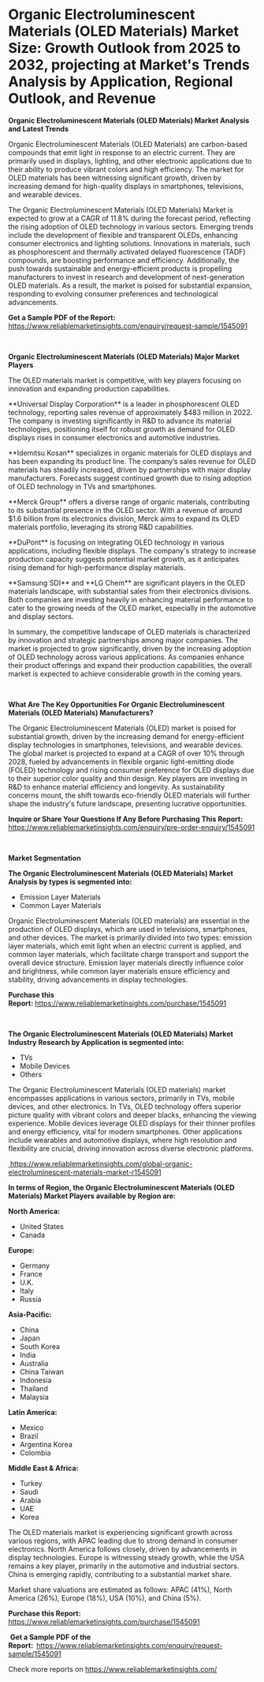 <p><h1>Organic Electroluminescent Materials (OLED Materials) Market Size: Growth Outlook from 2025 to 2032, projecting at Market's Trends Analysis by Application, Regional Outlook, and Revenue</h1></p><p><strong>Organic Electroluminescent Materials (OLED Materials) Market Analysis and Latest Trends</strong></p>
<p><p>Organic Electroluminescent Materials (OLED Materials) are carbon-based compounds that emit light in response to an electric current. They are primarily used in displays, lighting, and other electronic applications due to their ability to produce vibrant colors and high efficiency. The market for OLED materials has been witnessing significant growth, driven by increasing demand for high-quality displays in smartphones, televisions, and wearable devices.</p><p>The Organic Electroluminescent Materials (OLED Materials) Market is expected to grow at a CAGR of 11.8% during the forecast period, reflecting the rising adoption of OLED technology in various sectors. Emerging trends include the development of flexible and transparent OLEDs, enhancing consumer electronics and lighting solutions. Innovations in materials, such as phosphorescent and thermally activated delayed fluorescence (TADF) compounds, are boosting performance and efficiency. Additionally, the push towards sustainable and energy-efficient products is propelling manufacturers to invest in research and development of next-generation OLED materials. As a result, the market is poised for substantial expansion, responding to evolving consumer preferences and technological advancements.</p></p>
<p><strong>Get a Sample PDF of the Report:&nbsp;</strong> <a href="https://www.reliablemarketinsights.com/enquiry/request-sample/1545091?utm_campaign=3033&utm_medium=2&utm_source=Github&utm_content=ia&utm_term=06042025&utm_id=organic-electroluminescent-materials-oled-materials">https://www.reliablemarketinsights.com/enquiry/request-sample/1545091</a></p>
<p>&nbsp;</p>
<p><strong>Organic Electroluminescent Materials (OLED Materials) Major Market Players</strong></p>
<p><p>The OLED materials market is competitive, with key players focusing on innovation and expanding production capabilities. </p><p>**Universal Display Corporation** is a leader in phosphorescent OLED technology, reporting sales revenue of approximately $483 million in 2022. The company is investing significantly in R&D to advance its material technologies, positioning itself for robust growth as demand for OLED displays rises in consumer electronics and automotive industries.</p><p>**Idemitsu Kosan** specializes in organic materials for OLED displays and has been expanding its product line. The company’s sales revenue for OLED materials has steadily increased, driven by partnerships with major display manufacturers. Forecasts suggest continued growth due to rising adoption of OLED technology in TVs and smartphones.</p><p>**Merck Group** offers a diverse range of organic materials, contributing to its substantial presence in the OLED sector. With a revenue of around $1.6 billion from its electronics division, Merck aims to expand its OLED materials portfolio, leveraging its strong R&D capabilities.</p><p>**DuPont** is focusing on integrating OLED technology in various applications, including flexible displays. The company's strategy to increase production capacity suggests potential market growth, as it anticipates rising demand for high-performance display materials.</p><p>**Samsung SDI** and **LG Chem** are significant players in the OLED materials landscape, with substantial sales from their electronics divisions. Both companies are investing heavily in enhancing material performance to cater to the growing needs of the OLED market, especially in the automotive and display sectors.</p><p>In summary, the competitive landscape of OLED materials is characterized by innovation and strategic partnerships among major companies. The market is projected to grow significantly, driven by the increasing adoption of OLED technology across various applications. As companies enhance their product offerings and expand their production capabilities, the overall market is expected to achieve considerable growth in the coming years.</p></p>
<p>&nbsp;</p>
<p><strong>What Are The Key Opportunities For Organic Electroluminescent Materials (OLED Materials) Manufacturers?</strong></p>
<p><p>The Organic Electroluminescent Materials (OLED) market is poised for substantial growth, driven by the increasing demand for energy-efficient display technologies in smartphones, televisions, and wearable devices. The global market is projected to expand at a CAGR of over 10% through 2028, fueled by advancements in flexible organic light-emitting diode (FOLED) technology and rising consumer preference for OLED displays due to their superior color quality and thin design. Key players are investing in R&D to enhance material efficiency and longevity. As sustainability concerns mount, the shift towards eco-friendly OLED materials will further shape the industry's future landscape, presenting lucrative opportunities.</p></p>
<p><strong>Inquire or Share Your Questions If Any Before Purchasing This Report:</strong> <a href="https://www.reliablemarketinsights.com/enquiry/pre-order-enquiry/1545091?utm_campaign=3033&utm_medium=2&utm_source=Github&utm_content=ia&utm_term=06042025&utm_id=organic-electroluminescent-materials-oled-materials">https://www.reliablemarketinsights.com/enquiry/pre-order-enquiry/1545091</a></p>
<p>&nbsp;</p>
<p><strong>Market Segmentation</strong></p>
<p><strong>The Organic Electroluminescent Materials (OLED Materials) Market Analysis by types is segmented into:</strong></p>
<p><ul><li>Emission Layer Materials</li><li>Common Layer Materials</li></ul></p>
<p><p>Organic Electroluminescent Materials (OLED materials) are essential in the production of OLED displays, which are used in televisions, smartphones, and other devices. The market is primarily divided into two types: emission layer materials, which emit light when an electric current is applied, and common layer materials, which facilitate charge transport and support the overall device structure. Emission layer materials directly influence color and brightness, while common layer materials ensure efficiency and stability, driving advancements in display technologies.</p></p>
<p><strong>Purchase this Report:&nbsp;</strong><a href="https://www.reliablemarketinsights.com/purchase/1545091?utm_campaign=3033&utm_medium=2&utm_source=Github&utm_content=ia&utm_term=06042025&utm_id=organic-electroluminescent-materials-oled-materials">https://www.reliablemarketinsights.com/purchase/1545091</a></p>
<p>&nbsp;</p>
<p><strong>The Organic Electroluminescent Materials (OLED Materials) Market Industry Research by Application is segmented into:</strong></p>
<p><ul><li>TVs</li><li>Mobile Devices</li><li>Others</li></ul></p>
<p><p>The Organic Electroluminescent Materials (OLED materials) market encompasses applications in various sectors, primarily in TVs, mobile devices, and other electronics. In TVs, OLED technology offers superior picture quality with vibrant colors and deeper blacks, enhancing the viewing experience. Mobile devices leverage OLED displays for their thinner profiles and energy efficiency, vital for modern smartphones. Other applications include wearables and automotive displays, where high resolution and flexibility are crucial, driving innovation across diverse electronic platforms.</p></p>
<p><a href="https://www.reliablemarketinsights.com/global-organic-electroluminescent-materials-market-r1545091?utm_campaign=3033&utm_medium=2&utm_source=Github&utm_content=ia&utm_term=06042025&utm_id=organic-electroluminescent-materials-oled-materials">&nbsp;https://www.reliablemarketinsights.com/global-organic-electroluminescent-materials-market-r1545091</a></p>
<p><strong>In terms of Region, the Organic Electroluminescent Materials (OLED Materials) Market Players available by Region are:</strong></p>
<p>
    <p> <strong> North America: </strong>
        <ul>
            <li>United States</li>
            <li>Canada</li>
        </ul>
        </p> 
    <p> <strong> Europe: </strong>
        <ul>
            <li>Germany</li>
            <li>France</li>
            <li>U.K.</li>
            <li>Italy</li>
            <li>Russia</li>
        </ul>
        </p> 
    <p> <strong> Asia-Pacific: </strong>
        <ul>
            <li>China</li>
            <li>Japan</li>
            <li>South Korea</li>
            <li>India</li>
            <li>Australia</li>
            <li>China Taiwan</li>
            <li>Indonesia</li>
            <li>Thailand</li>
            <li>Malaysia</li>
        </ul>
        </p> 
    <p> <strong> Latin America: </strong>
        <ul>
            <li>Mexico</li>
            <li>Brazil</li>
            <li>Argentina Korea</li>
            <li>Colombia</li>
        </ul>
        </p> 
    <p> <strong> Middle East & Africa: </strong>
        <ul>
            <li>Turkey</li>
            <li>Saudi</li>
            <li>Arabia</li>
            <li>UAE</li>
            <li>Korea</li>
        </ul>
    </p>
    </p>
<p><p>The OLED materials market is experiencing significant growth across various regions, with APAC leading due to strong demand in consumer electronics. North America follows closely, driven by advancements in display technologies. Europe is witnessing steady growth, while the USA remains a key player, primarily in the automotive and industrial sectors. China is emerging rapidly, contributing to a substantial market share. </p><p>Market share valuations are estimated as follows: APAC (41%), North America (26%), Europe (18%), USA (10%), and China (5%).</p></p>
<p><strong>Purchase this Report: </strong><a href="https://www.reliablemarketinsights.com/purchase/1545091?utm_campaign=3033&utm_medium=2&utm_source=Github&utm_content=ia&utm_term=06042025&utm_id=organic-electroluminescent-materials-oled-materials">https://www.reliablemarketinsights.com/purchase/1545091</a></p>
<p>&nbsp;<strong>Get a Sample PDF of the Report:&nbsp;&nbsp;</strong><a href="https://www.reliablemarketinsights.com/enquiry/request-sample/1545091?utm_campaign=3033&utm_medium=2&utm_source=Github&utm_content=ia&utm_term=06042025&utm_id=organic-electroluminescent-materials-oled-materials">https://www.reliablemarketinsights.com/enquiry/request-sample/1545091</a></p>
<p><strong></strong></p>
<p>Check more reports on <a href="https://www.reliablemarketinsights.com/?utm_campaign=3033&utm_medium=2&utm_source=Github&utm_content=ia&utm_term=06042025&utm_id=organic-electroluminescent-materials-oled-materials">https://www.reliablemarketinsights.com/</a></p>